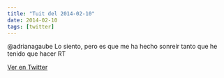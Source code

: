 ```yaml
---
title: "Tuit del 2014-02-10"
date: 2014-02-10
tags: [twitter]
---
```


@adrianagaube Lo siento, pero es que me ha hecho sonreír tanto que he tenido que hacer RT



[Ver en Twitter](https://twitter.com/i/web/status/432993820041822208)

